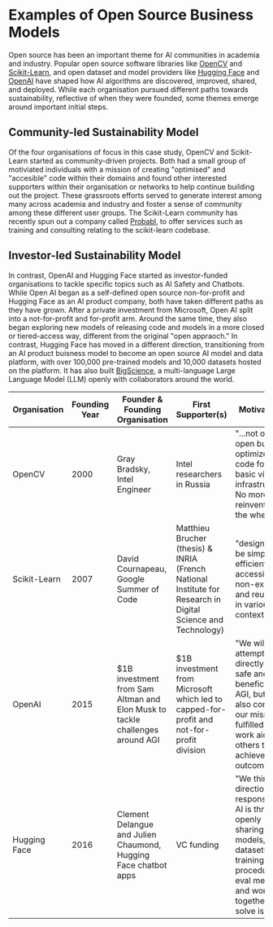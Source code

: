 # Examples of Open Source Business Models

Open source has been an important theme for AI communities in academia and industry.
Popular open source software libraries like [OpenCV](https://opencv.org/) and [Scikit-Learn](https://scikit-learn.org/), and open dataset and model providers like [Hugging Face](https://huggingface.co/) and [OpenAI](https://openai.com/) have shaped how AI algorithms are discovered, improved, shared, and deployed.
While each organisation pursued different paths towards sustainability, reflective of when they were founded, some themes emerge around important initial steps.

## Community-led Sustainability Model
Of the four organisations of focus in this case study, OpenCV and Scikit-Learn started as community-driven projects.
Both had a small group of motiviated individuals with a mission of creating "optimised" and "accesible" code within their domains and found other interested supporters within their organisation or networks to help continue building out the project.
These grassroots efforts served to generate interest among many across academia and industry and foster a sense of community among these different user groups.
The Scikit-Learn community has recently spun out a company called [Probabl](https://techcrunch.com/2024/02/01/probabl-is-a-new-ai-company-built-around-popular-library-scikit-learn/), to offer services such as training and consulting relating to the scikit-learn codebase.

## Investor-led Sustainability Model
In contrast, OpenAI and Hugging Face started as investor-funded organisations to tackle specific topics such as AI Safety and Chatbots.
While Open AI began as a self-defined open source non-for-profit and Hugging Face as an AI product company, both have taken different paths as they have grown.
After a private investment from Microsoft, Open AI split into a not-for-profit and for-profit arm.
Around the same time, they also began exploring new models of releasing code and models in a more closed or tiered-access way, different from the original "open appraoch."
In contrast, Hugging Face has moved in a different direction, transitioning from an AI product buisness model to become an open source AI model and data platform, with over 100,000 pre-trained models and 10,000 datasets hosted on the platform.
It has also built [BigScience](https://bigscience.huggingface.co/), a multi-language Large Language Model (LLM) openly with collaborators around the world.

| Organisation | Founding Year | Founder & Founding Organisation | First Supporter(s) | Motivations |
| -------- | -------- | -------- | -------- | -------- |
| OpenCV     | 2000     | Gray Bradsky, Intel Engineer     | Intel researchers in Russia     | "...not only open but also optimized code for basic vision infrastructure. No more reinventing the wheel.""     |
| Scikit-Learn     | 2007     | David Cournapeau, Google Summer of Code     | Matthieu Brucher (thesis) & INRIA (French National Institute for Research in Digital Science and Technology)     | "designed to be simple and efficient, accessible to non-experts, and reusable in various contexts"     |
| OpenAI    | 2015     | $1B investment from Sam Altman and Elon Musk to tackle challenges around AGI     | $1B investment from Microsoft which led to capped-for-profit and not-for-profit division    | "We will attempt to directly build safe and beneficial AGI, but will also consider our mission fulfilled if our work aids others to achieve this outcome."     |
| Hugging Face     | 2016     | Clement Delangue and Julien Chaumond, Hugging Face chatbot apps     | VC funding     | "We think the direction of responsible AI is through openly sharing models, datasets, training procedures, eval metrics, and working together to solve issues"    |
